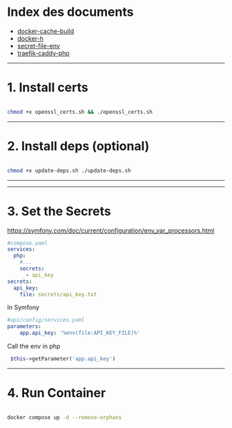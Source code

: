 # Index des documents

- [docker-cache-build](docs/docker-cache-build.md)
- [docker-h](docs/docker-ha.md)
- [secret-file-env](docs/secret-file-env.md)
- [traefik-caddy-php](docs/traefik-caddy-php.md)

---

# 1. Install certs


```bash

chmod +x openssl_certs.sh && ./openssl_certs.sh

```
---

# 2. Install deps (optional)

```bash

chmod +x update-deps.sh ./update-deps.sh

```

---

---

# 3. Set the Secrets

https://symfony.com/doc/current/configuration/env_var_processors.html

```yaml
#compose.yaml
services:
  php:
	#...
    secrets:
      - api_key
secrets:
  api_key:
    file: secrets/api_key.txt
```

In Symfony

```yaml
#api/config/services.yaml
parameters:
    app.api_key: '%env(file:API_KEY_FILE)%'
```

Call the env in php

```php
 $this->getParameter('app.api_key')
```


---

# 4. Run Container

```bash

docker compose up -d --remove-orphans

```
